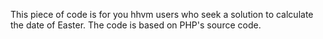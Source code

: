
This piece of code is for you hhvm users who seek a solution to calculate the date of Easter.
The code is based on PHP's source code.
